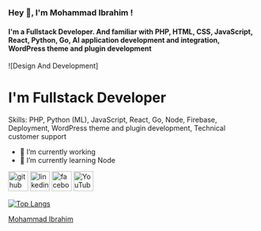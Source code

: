 ### Hey 👋, I'm Mohammad Ibrahim !
#### I'm a Fullstack Developer. And familiar with PHP, HTML, CSS, JavaScript, React, Python, Go, AI application development and integration,  WordPress theme and plugin development
![Design And Development]


<h1>I'm Fullstack Developer</h1>

Skills: PHP, Python (ML), JavaScript, React, Go, Node,  Firebase, Deployment,  WordPress theme and plugin development, Technical customer support

- 🔭 I’m currently working
- 🌱 I’m currently learning Node 


[<img src='https://cdn.jsdelivr.net/npm/simple-icons@3.0.1/icons/github.svg' alt='github' height='40'>](https://github.com/ikardi420)  [<img src='https://cdn.jsdelivr.net/npm/simple-icons@3.0.1/icons/linkedin.svg' alt='linkedin' height='40'>](https://www.linkedin.com/in/https://www.linkedin.com/in/mehmet-faahem-72a336216//)  [<img src='https://cdn.jsdelivr.net/npm/simple-icons@3.0.1/icons/facebook.svg' alt='facebook' height='40'>](https://www.facebook.com/https://www.facebook.com/)  [<img src='https://cdn.jsdelivr.net/npm/simple-icons@3.0.1/icons/youtube.svg' alt='YouTube' height='40'>](https://www.youtube.com/channel/https://www.youtube.com/channel/UCGeCcFKMhT1iWPMUYh3UPiQ)  


[![Top Langs](https://github-readme-stats.vercel.app/api/top-langs/?username=ibrahim-kardi)](https://github.com/anuraghazra/github-readme-stats)



<div class="badge-base LI-profile-badge" data-locale="en_US" data-size="large" data-theme="light" data-type="HORIZONTAL" data-vanity="ikardi420-934a3a243" data-version="v1"><a class="badge-base__link LI-simple-link" href="https://www.linkedin.com/in/ibrahimkardi/">Mohammad Ibrahim</a></div>
              
